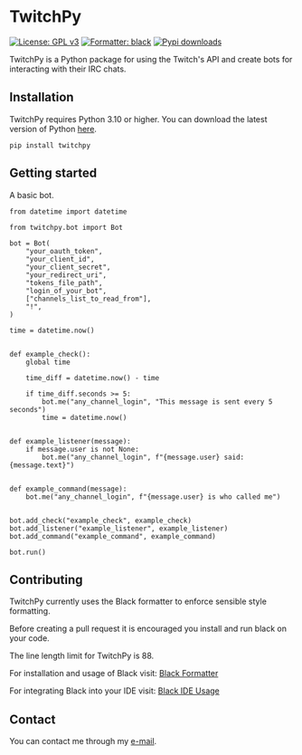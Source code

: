 # TwitchPy

[![License: GPL v3](https://img.shields.io/badge/License-GPLv3-green.svg)](https://github.com/DaCasBe/TwitchPy/blob/master/LICENSE)
[![Formatter: black](https://img.shields.io/badge/code%20style-black-000000.svg)](https://github.com/psf/black)
[![Pypi downloads](https://img.shields.io/pypi/dm/twitchpy?color=blue)](https://pypi.org/project/twitchpy)

TwitchPy is a Python package for using the Twitch's API and create bots for interacting with their IRC chats.

## Installation

TwitchPy requires Python 3.10 or higher. You can download the latest version of Python [here](https://www.python.org/downloads/).

~~~
pip install twitchpy
~~~

## Getting started

A basic bot.

~~~```python
from datetime import datetime

from twitchpy.bot import Bot

bot = Bot(
    "your_oauth_token",
    "your_client_id",
    "your_client_secret",
    "your_redirect_uri",
    "tokens_file_path",
    "login_of_your_bot",
    ["channels_list_to_read_from"],
    "!",
)

time = datetime.now()


def example_check():
    global time

    time_diff = datetime.now() - time

    if time_diff.seconds >= 5:
        bot.me("any_channel_login", "This message is sent every 5 seconds")
        time = datetime.now()


def example_listener(message):
    if message.user is not None:
        bot.me("any_channel_login", f"{message.user} said: {message.text}")


def example_command(message):
    bot.me("any_channel_login", f"{message.user} is who called me")


bot.add_check("example_check", example_check)
bot.add_listener("example_listener", example_listener)
bot.add_command("example_command", example_command)

bot.run()
~~~

## Contributing

TwitchPy currently uses the Black formatter to enforce sensible style formatting.

Before creating a pull request it is encouraged you install and run black on your code.

The line length limit for TwitchPy is 88.

For installation and usage of Black visit: [Black Formatter](https://black.readthedocs.io/en/stable/usage_and_configuration/)

For integrating Black into your IDE visit: [Black IDE Usage](https://black.readthedocs.io/en/stable/integrations/editors.html)

## Contact

You can contact me through my [e-mail](mailto:dacasbe97@gmail.com).